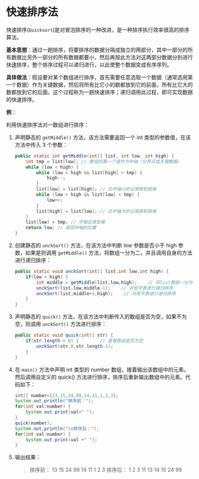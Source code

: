 # 快速排序法

快速排序(`Quicksort`)是对冒泡排序的一种改进，是一种排序执行效率很高的排序算法。

**基本思想**：通过一趟排序，将要排序的数据分隔成独立的两部分，其中一部分的所有数据比另外一部分的所有数据都要小，然后再按此方法对这两部分数据分别进行快速排序，整个排序过程可以递归进行，以此使整个数据变成有序序列。

**具体做法**：假设要对某个数组进行排序，首先需要任意选取一个数据（通常选用第一个数据）作为关键数据，然后将所有比它小的数都放到它的前面，所有比它大的数都放到它的后面。这个过程称为一趟快速排序；递归调用此过程，即可实现数据的快速排序。

**例**：

利用快速排序法对一数组进行排序：

1. 声明静态的 `getMiddle()` 方法，该方法需要返回一个 int 类型的参数值，在该方法中传入 3 个参数：

   ```java
   public static int getMiddle(int[] list, int low, int high) {    
       int tmp = list[low]; // 数组的第一个值作为中轴（分界点或关键数据）    
       while (low < high) {        
           while (low < high && list[high] > tmp) {            
               high--;        
           }        
           list[low] = list[high]; // 比中轴小的记录移到低端        
           while (low < high && list[low] < tmp) {            
               low++;        
           }        
           list[high] = list[low]; // 比中轴大的记录移到高端    
       }    
       list[low] = tmp; // 中轴记录到尾    
       return low; // 返回中轴的位置
   }
   ```

2. 创建静态的 `unckSort()` 方法，在该方法中判断 low 参数是否小于 high 参数，如果是则调用 `getMiddle()` 方法，将数组一分为二，并且调用自身的方法进行递归排序：

   ```java
   public static void unckSort(int[] list,int low,int high) {    
       if(low < high) {        
           int middle = getMiddle(list,low,high);    // 将list数组一分为二        
           unckSort(list,low,middle-1);    // 对低字表进行递归排序        
           unckSort(list,middle+1,high);    // 对高字表进行递归排序    
       }
   }
   ```

3. 声明静态的 `quick()` 方法，在该方法中判断传入的数组是否为空，如果不为空，则调用 `unckSort()` 方法进行排序：

   ```java
   public static void quick(int[] str) {    
       if(str.length > 0) {        // 查看数组是否为空        
           unckSort(str,0,str.length-1);    
       }
   }
   ```

4. 在 `main()` 方法中声明 int 类型的 number 数组，接着输出该数组中的元素。然后调用自定义的 quick() 方法进行排序，排序后重新输出数组中的元素。代码如下：

   ```java
   int[] number={13,15,24,99,14,11,1,2,3};
   System.out.println("排序前：");
   for(int val:number) {    
       System.out.print(val+" ");
   }
   quick(number);
   System.out.println("\n排序后：");
   for(int val:number) {    
       System.out.print(val +" ");
   }
   ```

5. 输出结果：

   > 排序前：
   > 13 15 24 99 14 11 1 2 3
   > 排序后：
   > 1 2 3 11 13 14 15 24 99 